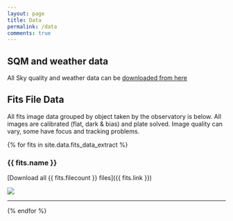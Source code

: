 ```yaml
---
layout: page
title: Data
permalink: /data
comments: true
---
```

## SQM and weather data

All Sky quality and weather data can be [downloaded from here](https://github.com/dokeeffe/bh-observatory-data/tree/master/datasets)

## Fits File Data

All fits image data grouped by object taken by the observatory is below. 
All images are calibrated (flat, dark & bias) and plate solved.
Image quality can vary, some have focus and tracking problems.

{% for fits in site.data.fits_data_extract %}
### {{ fits.name }} 
[Download all {{ fits.filecount }} files]({{ fits.link }})

<img src="/images/fits-thumbnails/{{ fits.files[-1].thumbnail }}"/>

---

{% endfor %}
